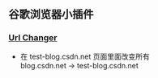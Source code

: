 ## 谷歌浏览器小插件
### [Url Changer](./url_changer)
- 在 test-blog.csdn.net 页面里面改变所有<br>blog.csdn.net -> test-blog.csdn.net